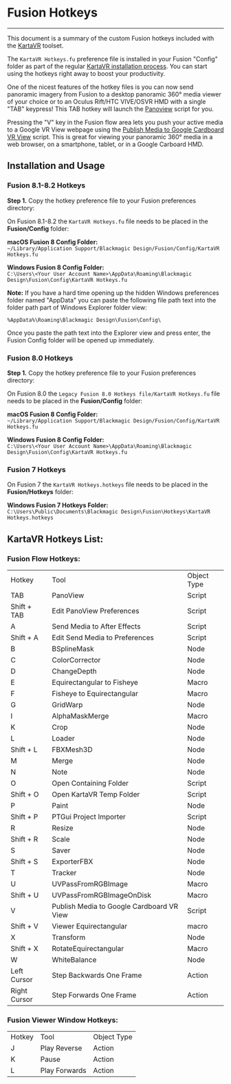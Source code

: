 # Fusion Hotkeys #

----

This document is a summary of the custom Fusion hotkeys included with the [KartaVR](index.html) toolset. 

The `KartaVR Hotkeys.fu` preference file is installed in your Fusion "Config" folder as part of the regular [KartaVR installation process](install.html#install). You can start using the hotkeys right away to boost your productivity.

One of the nicest features of the hotkey files is you can now send panoramic imagery from Fusion to a desktop panoramic 360&deg; media viewer of your choice or to an Oculus Rift/HTC VIVE/OSVR HMD with a single "TAB" keypress! This TAB hotkey will launch the [Panoview](pano-view.html) script for you.

Pressing the "V" key in the Fusion flow area lets you push your active media to a Google VR View webpage using the [Publish Media to Google Cardboard VR View](google-cardboard-vr-view.html) script. This is great for viewing your panoramic 360&deg; media in a web browser, on a smartphone, tablet, or in a Google Carboard HMD.

## Installation and Usage ##

### Fusion 8.1-8.2 Hotkeys ###

**Step 1.** Copy the hotkey preference file to your Fusion preferences directory:

On Fusion 8.1-8.2 the `KartaVR Hotkeys.fu` file needs to be placed in the **Fusion/Config** folder:

  **macOS Fusion 8 Config Folder:**  
  `~/Library/Application Support/Blackmagic Design/Fusion/Config/KartaVR Hotkeys.fu`

  **Windows Fusion 8 Config Folder:**  
  `C:\Users\<Your User Account Name>\AppData\Roaming\Blackmagic Design\Fusion\Config\KartaVR Hotkeys.fu`  

**Note:** If you have a hard time opening up the hidden Windows preferences folder named "AppData" you can paste the following file path text into the folder path part of Windows Explorer folder view:

`%AppData%\Roaming\Blackmagic Design\Fusion\Config\`

Once you paste the path text into the Explorer view and press enter, the Fusion Config folder will be opened up immediately.

### Fusion 8.0 Hotkeys ###

**Step 1.** Copy the hotkey preference file to your Fusion preferences directory:

On Fusion 8.0 the `Legacy Fusion 8.0 Hotkeys file/KartaVR Hotkeys.fu` file needs to be placed in the **Fusion/Config** folder:

  **macOS Fusion 8 Config Folder:**  
  `~/Library/Application Support/Blackmagic Design/Fusion/Config/KartaVR Hotkeys.fu`

  **Windows Fusion 8 Config Folder:**  
  `C:\Users\<Your User Account Name>\AppData\Roaming\Blackmagic Design\Fusion\Config\KartaVR Hotkeys.fu`  

### Fusion 7 Hotkeys ###

On Fusion 7 the `KartaVR Hotkeys.hotkeys` file needs to be placed in the **Fusion/Hotkeys** folder:

  **Windows Fusion 7 Hotkeys Folder:**  
  `C:\Users\Public\Documents\Blackmagic Design\Fusion\Hotkeys\KartaVR Hotkeys.hotkeys`  

## KartaVR Hotkeys List: ##

### Fusion Flow Hotkeys: ###

  <table>
    <tr><td>Hotkey</td>     <td>Tool</td>                             <td>Object Type</td></tr>
    <tr><td>TAB</td>        <td>PanoView</td>                         <td>Script</td></tr>
    <tr><td>Shift + TAB</td><td>Edit PanoView Preferences</td>        <td>Script</td></tr>
    <tr><td>A</td>          <td>Send Media to After Effects</td>      <td>Script</td></tr>
    <tr><td>Shift + A</td>  <td>Edit Send Media to Preferences</td>   <td>Script</td></tr>
    <tr><td>B</td>          <td>BSplineMask</td>                      <td>Node</td></tr>
    <tr><td>C</td>          <td>ColorCorrector</td>                   <td>Node</td></tr>
    <tr><td>D</td>          <td>ChangeDepth</td>                      <td>Node</td></tr>
    <tr><td>E</td>          <td>Equirectangular to Fisheye</td>       <td>Macro</td></tr>
    <tr><td>F</td>          <td>Fisheye to Equirectangular</td>       <td>Macro</td></tr>
    <tr><td>G</td>          <td>GridWarp</td>                         <td>Node</td></tr>
    <tr><td>I</td>          <td>AlphaMaskMerge</td>                   <td>Macro</td></tr>
    <tr><td>K</td>          <td>Crop</td>                             <td>Node</td></tr>
    <tr><td>L</td>          <td>Loader</td>                           <td>Node</td></tr>
    <tr><td>Shift + L</td>  <td>FBXMesh3D</td>                        <td>Node</td></tr>
    <tr><td>M</td>          <td>Merge</td>                            <td>Node</td></tr>
    <tr><td>N</td>          <td>Note</td>                             <td>Node</td></tr>
    <tr><td>O</td>          <td>Open Containing Folder</td>           <td>Script</td></tr>
    <tr><td>Shift + O</td>  <td>Open KartaVR Temp Folder</td>         <td>Script</td></tr>
    <tr><td>P</td>          <td>Paint</td>                            <td>Node</td></tr>
    <tr><td>Shift + P</td>  <td>PTGui Project Importer</td>           <td>Script</td></tr>
    <tr><td>R</td>          <td>Resize</td>                           <td>Node</td></tr>
    <tr><td>Shift + R</td>  <td>Scale</td>                            <td>Node</td></tr>
    <tr><td>S</td>          <td>Saver</td>                            <td>Node</td></tr>
    <tr><td>Shift + S</td>  <td>ExporterFBX</td>                      <td>Node</td></tr>
    <tr><td>T</td>          <td>Tracker</td>                          <td>Node</td></tr>
    <tr><td>U</td>          <td>UVPassFromRGBImage</td>               <td>Macro</td></tr>
    <tr><td>Shift + U</td>  <td>UVPassFromRGBImageOnDisk</td>         <td>Macro</td></tr>
    <tr><td>V</td>          <td>Publish Media to Google Cardboard VR View</td> <td>Script</td></tr>
    <tr><td>Shift + V</td>  <td>Viewer Equirectangular</td>           <td>macro</td></tr>
    <tr><td>X</td>          <td>Transform</td>                        <td>Node</td></tr>
    <tr><td>Shift + X</td>  <td>RotateEquirectangular</td>            <td>Macro</td></tr>
    <tr><td>W</td>          <td>WhiteBalance</td>                     <td>Node</td></tr>
    <tr><td>Left Cursor</td><td>Step Backwards One Frame</td>         <td>Action</td></tr>
    <tr><td>Right Cursor</td><td>Step Forwards One Frame</td>         <td>Action</td></tr>
  </table>

### Fusion Viewer Window Hotkeys: ###

  <table>
    <tr><td>Hotkey</td>     <td>Tool</td>                             <td>Object Type</td></tr>
    <tr><td>J</td>           <td>Play Reverse</td>                 <td>Action</td></tr>
    <tr><td>K</td>           <td>Pause</td>                      <td>Action</td></tr>
    <tr><td>L</td>           <td>Play Forwards</td>                  <td>Action</td></tr>
  </table>

